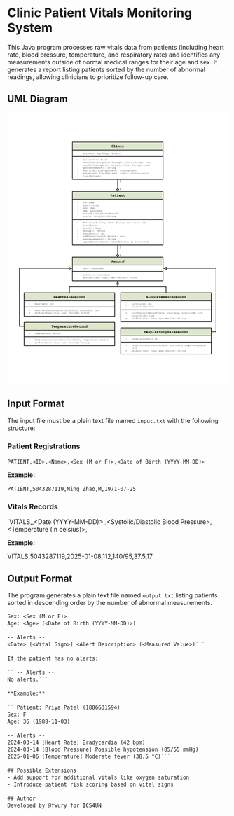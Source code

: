# Clinic Patient Vitals Monitoring System

This Java program processes raw vitals data from patients (including heart rate, blood pressure, temperature, and respiratory rate) and identifies any measurements outside of normal medical ranges for their age and sex. It generates a report listing patients sorted by the number of abnormal readings, allowing clinicians to prioritize follow-up care.

## UML Diagram

![UML Diagram](uml.png)

## Input Format

The input file must be a plain text file named `input.txt` with the following structure:

### Patient Registrations

`PATIENT,<ID>,<Name>,<Sex (M or F)>,<Date of Birth (YYYY-MM-DD)>`

**Example:**

`PATIENT,5043287119,Ming Zhao,M,1971-07-25`

### Vitals Records

`VITALS,<ID>,<Date (YYYY-MM-DD)>,<Heart Rate>,<Systolic/Diastolic Blood Pressure>,<Temperature (in celsius)>,<Respiratory Rate>

**Example:**

VITALS,5043287119,2025-01-08,112,140/95,37.5,17

## Output Format

The program generates a plain text file named `output.txt` listing patients sorted in descending order by the number of abnormal measurements.

```Patient: <Name> (<ID>)
Sex: <Sex (M or F)>
Age: <Age> (<Date of Birth (YYYY-MM-DD)>)

-- Alerts --
<Date> [<Vital Sign>] <Alert Description> (<Measured Value>)```

If the patient has no alerts:

```-- Alerts --
No alerts.```

**Example:**

```Patient: Priya Patel (1886631594)
Sex: F
Age: 36 (1988-11-03)

-- Alerts --
2024-03-14 [Heart Rate] Bradycardia (42 bpm)
2024-03-14 [Blood Pressure] Possible hypotension (85/55 mmHg)
2025-01-06 [Temperature] Moderate fever (38.5 °C)```

## Possible Extensions
- Add support for additional vitals like oxygen saturation
- Introduce patient risk scoring based on vital signs

## Author
Developed by @fwury for ICS4UN
